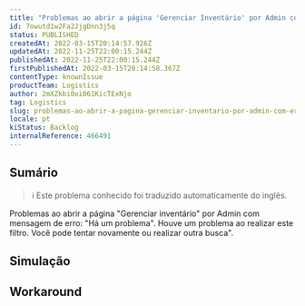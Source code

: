 ```yaml
---
title: "Problemas ao abrir a página 'Gerenciar Inventário' por Admin com erro (UI)."
id: 7owutd1w2Fa2JjgDnn3j5q
status: PUBLISHED
createdAt: 2022-03-15T20:14:57.926Z
updatedAt: 2022-11-25T22:00:15.244Z
publishedAt: 2022-11-25T22:00:15.244Z
firstPublishedAt: 2022-03-15T20:14:58.367Z
contentType: knownIssue
productTeam: Logistics
author: 2mXZkbi0oi061KicTExNjo
tag: Logistics
slug: problemas-ao-abrir-a-pagina-gerenciar-inventario-por-admin-com-erro-ui
locale: pt
kiStatus: Backlog
internalReference: 466491
---
```


## Sumário

>ℹ️ Este problema conhecido foi traduzido automaticamente do inglês.


Problemas ao abrir a página "Gerenciar inventário" por Admin com mensagem de erro:
"Há um problema". Houve um problema ao realizar este filtro. Você pode tentar novamente ou realizar outra busca".




## Simulação



## Workaround



